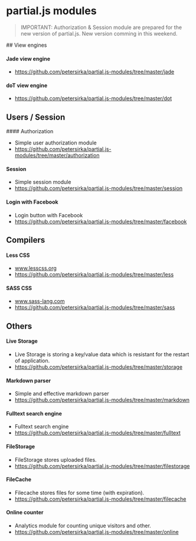 # partial.js modules

> IMPORTANT:
> Authorization & Session module are prepared for the new version of partial.js. New version comming in this weekend.

## View engines

#### Jade view engine

- https://github.com/petersirka/partial.js-modules/tree/master/jade

#### doT view engine

- https://github.com/petersirka/partial.js-modules/tree/master/dot

## Users / Session

#### Authorization

- Simple user authorization module
- https://github.com/petersirka/partial.js-modules/tree/master/authorization

#### Session

- Simple session module
- https://github.com/petersirka/partial.js-modules/tree/master/session

#### Login with Facebook

- Login button with Facebook
- https://github.com/petersirka/partial.js-modules/tree/master/facebook

## Compilers

#### Less CSS

- www.lesscss.org
- https://github.com/petersirka/partial.js-modules/tree/master/less

#### SASS CSS

- www.sass-lang.com
- https://github.com/petersirka/partial.js-modules/tree/master/sass

## Others

#### Live Storage

- Live Storage is storing a key/value data which is resistant for the restart of application.
- https://github.com/petersirka/partial.js-modules/tree/master/storage

#### Markdown parser

- Simple and effective markdown parser
- https://github.com/petersirka/partial.js-modules/tree/master/markdown

#### Fulltext search engine

- Fulltext search engine
- https://github.com/petersirka/partial.js-modules/tree/master/fulltext

#### FileStorage

- FileStorage stores uploaded files.
- https://github.com/petersirka/partial.js-modules/tree/master/filestorage

#### FileCache

- Filecache stores files for some time (with expiration).
- https://github.com/petersirka/partial.js-modules/tree/master/filecache

#### Online counter

- Analytics module for counting unique visitors and other.
- https://github.com/petersirka/partial.js-modules/tree/master/online